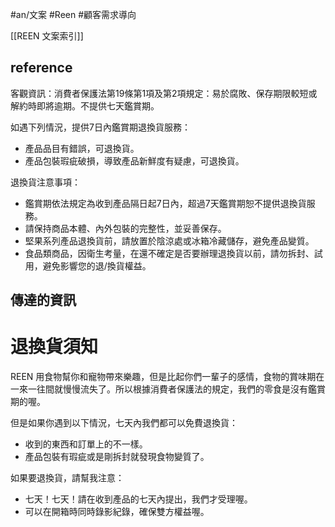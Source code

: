 #an/文案 #Reen #顧客需求導向 

[[REEN 文案索引]]

## reference
客觀資訊：消費者保護法第19條第1項及第2項規定：易於腐敗、保存期限較短或解約時即將逾期。不提供七天鑑賞期。

如遇下列情況，提供7日內鑑賞期退換貨服務：

-   產品品目有錯誤，可退換貨。
-   產品包裝瑕疵破損，導致產品新鮮度有疑慮，可退換貨。

退換貨注意事項：

-   鑑賞期依法規定為收到產品隔日起7日內，超過7天鑑賞期恕不提供退換貨服務。
-   請保持商品本體、內外包裝的完整性，並妥善保存。
-   堅果系列產品退換貨前，請放置於陰涼處或冰箱冷藏儲存，避免產品變質。
-   食品類商品，因衛生考量，在還不確定是否要辦理退換貨以前，請勿拆封、試用，避免影響您的退/換貨權益。


## 傳達的資訊

# 退換貨須知
REEN 用食物幫你和寵物帶來樂趣，但是比起你們一輩子的感情，食物的賞味期在一來一往間就慢慢流失了。所以根據消費者保護法的規定，我們的零食是沒有鑑賞期的喔。

但是如果你遇到以下情況，七天內我們都可以免費退換貨：

- 收到的東西和訂單上的不一樣。
- 產品包裝有瑕疵或是剛拆封就發現食物變質了。

如果要退換貨，請幫我注意：
- 七天！七天！請在收到產品的七天內提出，我們才受理喔。
- 可以在開箱時同時錄影紀錄，確保雙方權益喔。